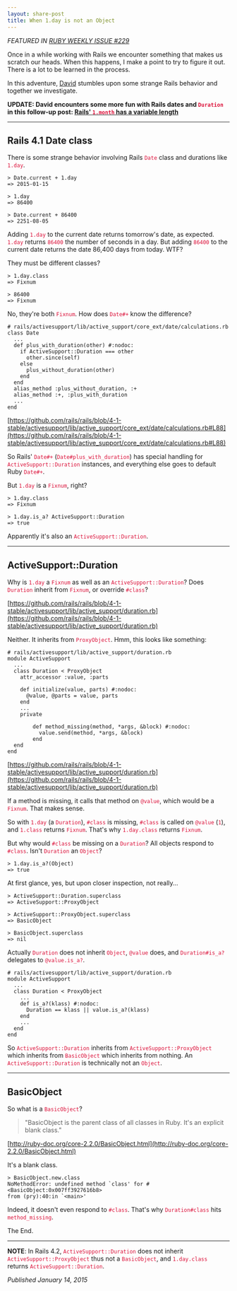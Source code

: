 ```yaml
---
layout: share-post
title: When 1.day is not an Object
---
```


<style>
code { color: crimson; }
pre code { color: inherit; }
</style>


*FEATURED IN <a href="http://rubyweekly.com/issues/229" target="_blank">RUBY WEEKLY ISSUE #229</a>*

Once in a while working with Rails we encounter something that makes us scratch our heads. When this happens, I make a point to try to figure it out. There is a lot to be learned in the process.

In this adventure, [David](https://twitter.com/davidstosik) stumbles upon some strange Rails behavior and together we investigate.

**UPDATE: David encounters some more fun with Rails dates and `Duration` in this follow-up post: [Rails' `1.month` has a variable length](http://dstosik.github.io/rails/2015/02/19/rails-1month-variable-length/)**

---

## Rails 4.1 Date class

There is some strange behavior involving Rails `Date` class and durations like `1.day`.

    > Date.current + 1.day
    => 2015-01-15

    > 1.day
    => 86400

    > Date.current + 86400
    => 2251-08-05

Adding `1.day` to the current date returns tomorrow's date, as expected. `1.day` returns `86400` the number of seconds in a day. But adding `86400` to the current date returns the date 86,400 days from today. WTF?

They must be different classes?

    > 1.day.class
    => Fixnum

    > 86400
    => Fixnum

No, they're both `Fixnum`. How does `Date#+` know the difference?

    # rails/activesupport/lib/active_support/core_ext/date/calculations.rb
    class Date
      ...
      def plus_with_duration(other) #:nodoc:
        if ActiveSupport::Duration === other
          other.since(self)
        else
          plus_without_duration(other)
        end
      end
      alias_method :plus_without_duration, :+
      alias_method :+, :plus_with_duration
      ...
    end

[https://github.com/rails/rails/blob/4-1-stable/activesupport/lib/active_support/core_ext/date/calculations.rb#L88](https://github.com/rails/rails/blob/4-1-stable/activesupport/lib/active_support/core_ext/date/calculations.rb#L88)

So Rails' `Date#+` (`Date#plus_with_duration`) has special handling for `ActiveSupport::Duration` instances, and everything else goes to default Ruby `Date#+`.

But `1.day` is a `Fixnum`, right?

    > 1.day.class
    => Fixnum

    > 1.day.is_a? ActiveSupport::Duration
    => true

Apparently it's also an `ActiveSupport::Duration`.

---

## ActiveSupport::Duration

Why is `1.day` a `Fixnum` as well as an `ActiveSupport::Duration`? Does `Duration` inherit from `Fixnum`, or override `#class`?

[https://github.com/rails/rails/blob/4-1-stable/activesupport/lib/active_support/duration.rb](https://github.com/rails/rails/blob/4-1-stable/activesupport/lib/active_support/duration.rb)

Neither. It inherits from `ProxyObject`. Hmm, this looks like something:

    # rails/activesupport/lib/active_support/duration.rb
    module ActiveSupport
      ...
      class Duration < ProxyObject
        attr_accessor :value, :parts

        def initialize(value, parts) #:nodoc:
          @value, @parts = value, parts
        end
        ...
        private

            def method_missing(method, *args, &block) #:nodoc:
              value.send(method, *args, &block)
            end
      end
    end

[https://github.com/rails/rails/blob/4-1-stable/activesupport/lib/active_support/duration.rb](https://github.com/rails/rails/blob/4-1-stable/activesupport/lib/active_support/duration.rb)

If a method is missing, it calls that method on `@value`, which would be a `Fixnum`. That makes sense.

So with `1.day` (a `Duration`), `#class` is missing, `#class` is called on `@value` (`1`), and `1.class` returns `Fixnum`. That's why `1.day.class` returns `Fixnum`.

But why would `#class` be missing on a `Duration`? All objects respond to `#class`. Isn't `Duration` an `Object`?

    > 1.day.is_a?(Object)
    => true

At first glance, yes, but upon closer inspection, not really...

    > ActiveSupport::Duration.superclass
    => ActiveSupport::ProxyObject

    > ActiveSupport::ProxyObject.superclass
    => BasicObject

    > BasicObject.superclass
    => nil

Actually `Duration` does not inherit `Object`, `@value` does, and `Duration#is_a?` delegates to `@value.is_a?`.

    # rails/activesupport/lib/active_support/duration.rb
    module ActiveSupport
      ...
      class Duration < ProxyObject
        ...
        def is_a?(klass) #:nodoc:
          Duration == klass || value.is_a?(klass)
        end
        ...
      end
    end

So `ActiveSupport::Duration` inherits from `ActiveSupport::ProxyObject` which inherits from `BasicObject` which inherits from nothing. An `ActiveSupport::Duration` is technically not an `Object`.

---

## BasicObject

So what is a `BasicObject`?

> "BasicObject is the parent class of all classes in Ruby. It's an explicit blank class."

[http://ruby-doc.org/core-2.2.0/BasicObject.html](http://ruby-doc.org/core-2.2.0/BasicObject.html)

It's a blank class.

    > BasicObject.new.class
    NoMethodError: undefined method `class' for #<BasicObject:0x007ff3927616b8>
    from (pry):40:in `<main>'

Indeed, it doesn't even respond to `#class`. That's why `Duration#class` hits `method_missing`.

The End.

---

**NOTE**: In Rails 4.2, `ActiveSupport::Duration` does not inherit `ActiveSupport::ProxyObject` thus not a `BasicObject`, and `1.day.class` returns `ActiveSupport::Duration`.


*Published January 14, 2015*

